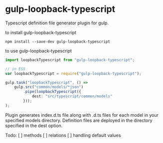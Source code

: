 gulp-loopback-typescript
========================

Typescript definition file generator plugin for gulp.

to install gulp-loopback-typescript
```shell
npm install --save-dev gulp-loopback-typescript
```

to use gulp-loopback-typescript
```typescript
import loopbackTypescript from "gulp-loopback-typescript";

// in ES5
var loopbackTypescript = require("gulp-loopback-typescript");

gulp.task("loopbackTypescript", () =>
    gulp.src("common/models/*json")
        .pipe(loopbackTypescript({
            dest: "src/typescript/common/models"
        }));
);
```

Plugin generates index.d.ts file along with .d.ts files for each model
in your specified models directory. Definition files are deployed in the 
directory specified in the dest option.

Todo:
[ ] methods
[ ] relations
[ ] handling default values
